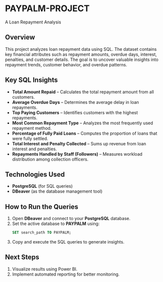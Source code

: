 # PAYPALM-PROJECT
A Loan Repayment Analysis

## Overview

This project analyzes loan repayment data using SQL. The dataset contains key financial attributes such as repayment amounts, overdue days, interest, penalties, and customer details. The goal is to uncover valuable insights into repayment trends, customer behavior, and overdue patterns.

## Key SQL Insights
- **Total Amount Repaid** – Calculates the total repayment amount from all customers.
- **Average Overdue Days** – Determines the average delay in loan repayments.
- **Top Paying Customers** – Identifies customers with the highest repayments.
- **Most Common Repayment Type** – Analyzes the most frequently used repayment method.
- **Percentage of Fully Paid Loans** – Computes the proportion of loans that were fully settled.
- **Total Interest and Penalty Collected** – Sums up revenue from loan interest and penalties.
- **Repayments Handled by Staff (Followers)** – Measures workload distribution among collection officers.

## Technologies Used
- **PostgreSQL** (for SQL queries)
- **DBeaver** (as the database management tool)

## How to Run the Queries
1. Open **DBeaver** and connect to your **PostgreSQL** database.
2. Set the active database to **PAYPALM** using:
   ```sql
   SET search_path TO PAYPALM;
3. Copy and execute the SQL queries to generate insights.

## Next Steps
1. Visualize results using Power BI.
2. Implement automated reporting for better monitoring.
